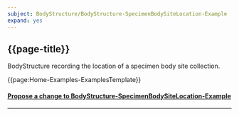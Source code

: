 ```yaml
---
subject: BodyStructure/BodyStructure-SpecimenBodySiteLocation-Example
expand: yes
---
```




## {{page-title}}

BodyStructure recording the location of a specimen body site collection.

{{page:Home-Examples-ExamplesTemplate}}


<div id="Feedback" class="tabcontent">
<h4><a href='https://simplifier.net/NHS-Digital-FHIR-Genomics-Implementation-Guide/BodyStructure-BodyStructure-SpecimenBodySiteLocation-Example/~issues?level=File' target="_blank">Propose a change to BodyStructure-SpecimenBodySiteLocation-Example</a></h4>
</div>

---